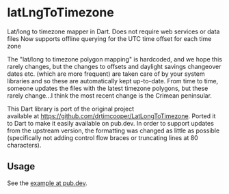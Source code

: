# latLngToTimezone
Lat/long to timezone mapper in Dart. Does not require web services or data files
Now supports offline querying for the UTC time offset for each time zone

The "lat/long to timezone polygon mapping" is hardcoded, and we hope this rarely changes, but the changes to offsets and daylight savings changeover dates etc. (which are more frequent) are taken care of by your system libraries and so these are automatically kept up-to-date. From time to time, someone updates the files with the latest timezone polygons, but these rarely change...I think the most recent change is the Crimean peninsular.

This Dart library is port of the original project  
available at https://github.com/drtimcooper/LatLongToTimezone. Ported it to
Dart to make it easily available on pub.dev. In order to support updates from
the upstream version, the formatting was changed as little as possible
(specifically not adding control flow braces or truncating lines at 80
characters).

## Usage

See the [example at pub.dev](https://pub.dev/packages/lat_lng_to_timezone#-example-tab-).
